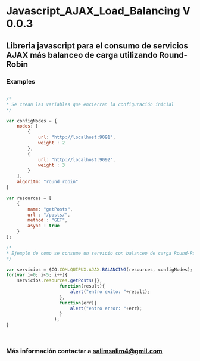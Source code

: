# Javascript_AJAX_Load_Balancing V 0.0.3

## Libreria javascript para el consumo de servicios AJAX más balanceo de carga utilizando Round-Robin

### Examples

```javascript

/*
* Se crean las variables que encierran la configuración inicial
*/

var configNodes = {
    nodes: [
        {
            url: "http://localhost:9091",
            weight : 2
        },
        {
            url: "http://localhost:9092",
            weight : 3
        }
    ],
    algoritm: "round_robin"
}

var resources = [
    {
        name: "getPosts",
        url : "/posts/",
        method : "GET",
        async : true       
    }
];

/*
* Ejemplo de como se consume un servicio con balanceo de carga Round-Robin
*/

var servicios = $CO.COM.QUIPUX.AJAX.BALANCING(resources, configNodes);
for(var i=0; i<5; i++){
    servicios.resources.getPosts({},
                    function(result){
                        alert("entro exito: "+result);
                    },
                    function(err){
                        alert("entro error: "+err);
                    }
                  );
}

						   
```

### Más información contactar a salimsalim4@gmil.com
